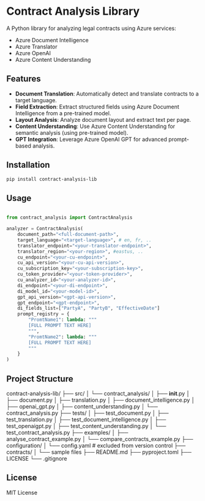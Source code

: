 # Contract Analysis Library

A Python library for analyzing legal contracts using Azure services:

- Azure Document Intelligence  
- Azure Translator  
- Azure OpenAI  
- Azure Content Understanding  

## Features

- **Document Translation**: Automatically detect and translate contracts to a target language.  
- **Field Extraction**: Extract structured fields using Azure Document Intelligence from a pre-trained model.  
- **Layout Analysis**: Analyze document layout and extract text per page.  
- **Content Understanding**: Use Azure Content Understanding for semantic analysis (using pre-trained model).
- **GPT Integration**: Leverage Azure OpenAI GPT for advanced prompt-based analysis.  

## Installation

```bash
pip install contract-analysis-lib
```

## Usage

```python

from contract_analysis import ContractAnalysis

analyzer = ContractAnalysis(
    document_path="<full-document-path>",
    target_language="<target-language>", # en, fr, ..
    translator_endpoint="<your-translator-endpoint>",
    translator_region="<your-region>", #eastus, ..
    cu_endpoint="<your-cu-endpoint>",
    cu_api_version="<your-cu-api-version>",
    cu_subscription_key="<your-subscription-key>",
    cu_token_provider="<your-token-provider>",
    cu_analyzer_id="<your-analyzer-id>",
    di_endpoint="<your-di-endpoint>",
    di_model_id="<your-model-id>",
    gpt_api_version="<gpt-api-version>",
    gpt_endpoint="<gpt-endpoint>",
    di_fields_list=["PartyA", "PartyB", "EffectiveDate"]
    prompt_registry = {
        "PromtName1": lambda: """
        [FULL PROMPT TEXT HERE]
        """,
        "PromtName2": lambda: """
        [FULL PROMPT TEXT HERE]
        """
    }
)

```

## Project Structure


contract-analysis-lib/
├── src/
│   └── contract_analysis/
│       ├── __init__.py
│       ├── document.py
│       ├── translation.py
│       ├── document_intelligence.py
│       ├── openai_gpt.py
│       ├── content_understanding.py
│       └── contract_analysis.py
├── tests/
│   ├── test_document.py
│   ├── test_translation.py
│   ├── test_document_intelligence.py
│   ├── test_openaigpt.py
│   ├── test_content_understanding.py
│   └── test_contract_analysis.py
├── examples/
│   ├── analyse_contract_example.py
│   └── compare_contracts_example.py
├── configuration/
│   └── config.yaml  # excluded from version control
├── contracts/
│   └── sample files
├── README.md
├── pyproject.toml
├── LICENSE
└── .gitignore



## License
MIT License


